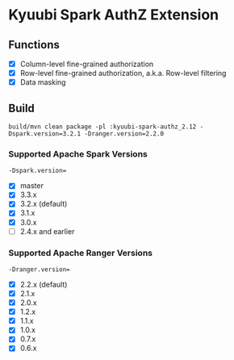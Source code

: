 <!--
 - Licensed to the Apache Software Foundation (ASF) under one or more
 - contributor license agreements.  See the NOTICE file distributed with
 - this work for additional information regarding copyright ownership.
 - The ASF licenses this file to You under the Apache License, Version 2.0
 - (the "License"); you may not use this file except in compliance with
 - the License.  You may obtain a copy of the License at
 -
 -   http://www.apache.org/licenses/LICENSE-2.0
 -
 - Unless required by applicable law or agreed to in writing, software
 - distributed under the License is distributed on an "AS IS" BASIS,
 - WITHOUT WARRANTIES OR CONDITIONS OF ANY KIND, either express or implied.
 - See the License for the specific language governing permissions and
 - limitations under the License.
 -->

# Kyuubi Spark AuthZ Extension

## Functions

- [x] Column-level fine-grained authorization
- [x] Row-level fine-grained authorization, a.k.a. Row-level filtering
- [x] Data masking

## Build

```shell
build/mvn clean package -pl :kyuubi-spark-authz_2.12 -Dspark.version=3.2.1 -Dranger.version=2.2.0
```


### Supported Apache Spark Versions

`-Dspark.version=`

- [x] master
- [x] 3.3.x
- [x] 3.2.x (default)
- [x] 3.1.x
- [x] 3.0.x
- [ ] 2.4.x and earlier

### Supported Apache Ranger Versions

`-Dranger.version=`

- [x] 2.2.x (default)
- [x] 2.1.x
- [x] 2.0.x
- [x] 1.2.x
- [x] 1.1.x
- [x] 1.0.x
- [x] 0.7.x
- [x] 0.6.x
